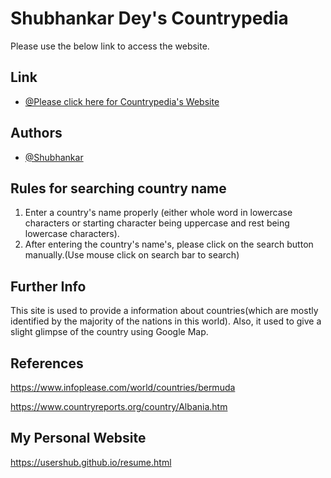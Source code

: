 
# Shubhankar Dey's Countrypedia

Please use the below link to access the website.



## Link
- [@Please click here for Countrypedia's Website](https://usershub.github.io/countrypedia.github.io/main.html)







## Authors

- [@Shubhankar](https://www.github.com/UserShub)




## Rules for searching country name

1. Enter a country's name properly (either whole word in lowercase characters or starting character being uppercase and rest being lowercase characters).
2. After entering the country's name's, please click on the search button manually.(Use mouse click on search bar to search)






## Further Info
This site is used to provide a information about countries(which are mostly identified by the majority of the nations in this world).
Also, it used to give a slight glimpse of the country using Google Map.


## References
https://www.infoplease.com/world/countries/bermuda

https://www.countryreports.org/country/Albania.htm
## My Personal Website
https://usershub.github.io/resume.html
